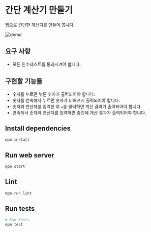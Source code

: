 # 간단 계산기 만들기

웹으로 간단한 계산기를 만들어 봅니다.

![demo](https://user-images.githubusercontent.com/14071105/83361577-0cfccb80-a3c5-11ea-8313-8b9aaf2de4e5.gif)

## 요구 사항

* 모든 인수테스트를 통과시켜야 합니다.

## 구현할 기능들

* 숫자를 누르면 누른 숫자가 출력되어야 합니다.
* 숫자를 연속해서 누르면 숫자가 더해져서 출력되어야 합니다.
* 숫자와 연산자를 입력한 후 `=`를 클릭하면 계산 결과가 출력되어야 합니다.
* 연속해서 숫자와 연산자를 입력하면 중간에 계산 결과가 출력되어야 합니다.

## Install dependencies

```bash
npm install
```

## Run web server

```bash
npm start
```

## Lint

```bash
npm run lint
```

## Run tests

```bash
# Run tests
npm test
```
